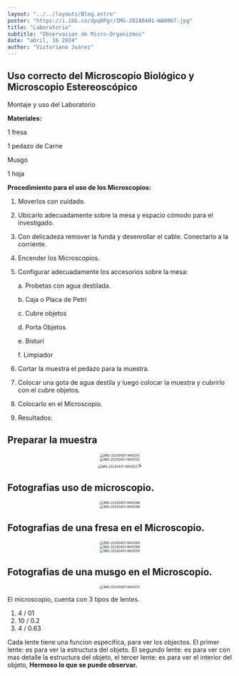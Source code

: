 ```yaml
---
layout: "../../layouts/Blog.astro"
poster: "https://i.ibb.co/dpq6Pgr/IMG-20240401-WA0067.jpg"
title: "Laboratorio"
subtitle: "Observacion de Micro-Organizmos"
date: "abril, 16 2024"
author: "Victoriano Juárez"
---
```


## Uso correcto del Microscopio Biológico y Microscopio Estereoscópico

Montaje y uso del Laboratorio

**Materiales:**

1 fresa

1 pedazo de Carne

Musgo

1 hoja

**Procedimiento para el uso de los Microscopios:**

1. Moverlos con cuidado.
   
2. Ubicarlo adecuadamente sobre la mesa y espacio cómodo para el
investigado.

3. Con delicadeza remover la funda y desenrollar el cable. Conectarlo a
la corriente.

4. Encender los Microscopios.
   
5. Configurar adecuadamente los accesorios sobre la mesa:
   
    a. Probetas con agua destilada.

    b. Caja o Placa de Petri

    c. Cubre objetos

    d. Porta Objetos

    e. Bisturí

    f. Limpiador

6. Cortar la muestra el pedazo para la muestra.
   
7. Colocar una gota de agua destila y luego colocar la muestra y cubrirlo
con el cubre objetos.

8. Colocarlo en el Microscopio.
   
9.  Resultados:

## Preparar la muestra


<div align="center">
  <img src="https://i.ibb.co/Z2P7C1m/IMG-20240401-WA0014.jpg" alt="IMG-20240401-WA0014" border="0" style="zoom: 50%;" />
  <br>
  <img src="https://i.ibb.co/PYyb0FT/IMG-20240401-WA0002.jpg" alt="IMG-20240401-WA0002" border="0" style="zoom: 50%;" />
  <br>
  <img src="https://i.ibb.co/N15Lyn1/IMG-20240401-WA0022.jpg" alt="IMG-20240401-WA0022" border="0" style="zoom: 50%;" />>




</div>

## Fotografias uso de microscopio.

<div align="center">

  <img src="https://i.ibb.co/JHfGxXD/IMG-20240401-WA0088.jpg" alt="IMG-20240401-WA0088" border="0" style="zoom: 50%;" />
 <br >
  <img src="https://i.ibb.co/f9HsgW6/IMG-20240401-WA0086.jpg" alt="IMG-20240401-WA0086" border="0" style="zoom: 50%;" />
</div>

## Fotografias de una fresa en el Microscopio.

<div align="center">

  <img src="https://i.ibb.co/WvzjfdC/IMG-20240401-WA0084.jpg" alt="IMG-20240401-WA0084" border="0" style="zoom: 50%;" />

  <br>

  <img src="https://i.ibb.co/5kQkJC2/IMG-20240401-WA0069.jpg" alt="IMG-20240401-WA0069" border="0" style="zoom: 50%;" />
  <br>
  <img src="https://i.ibb.co/LgdsGN4/IMG-20240401-WA0059.jpg" alt="IMG-20240401-WA0059" border="0" style="zoom: 50%;" />

</div>

## Fotografias de una musgo en el Microscopio.
<div align="center">
  <img src="https://i.ibb.co/LJkf43W/IMG-20240401-WA0072.jpg" alt="IMG-20240401-WA0072" border="0" style="zoom: 50%;" />
</div>

El microscopio, cuenta con 3 tipos de lentes. 

1. 4 / 01
2. 10 / 0.2
3. 4 / 0.63

Cada lente tiene una funcion especifica, para ver los objectos. El primer lente: es para ver la estructura del objeto. El segundo lente: es para ver con mas detalle la estructura del objeto, el tercer lente: es para ver el interior del objeto, **Hermoso lo que se puede observar.** 
